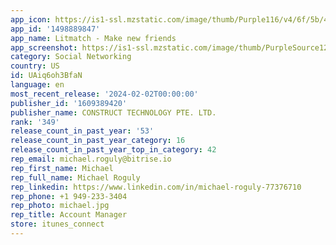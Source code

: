 ```yaml
---
app_icon: https://is1-ssl.mzstatic.com/image/thumb/Purple116/v4/6f/5b/42/6f5b4243-dde6-617f-8968-9806d03cbea1/AppIcon-0-0-1x_U007ephone-0-0-0-85-220.png/1024x1024bb.png
app_id: '1498889847'
app_name: Litmatch - Make new friends
app_screenshot: https://is1-ssl.mzstatic.com/image/thumb/PurpleSource126/v4/4b/e5/2d/4be52d83-8722-f439-d8ab-3701c7bd3ced/d158983a-2b22-454b-b888-3c11350ba100_1242x2688_1.png/1242x2688bb.png
category: Social Networking
country: US
id: UAiq6oh3BfaN
language: en
most_recent_release: '2024-02-02T00:00:00'
publisher_id: '1609389420'
publisher_name: CONSTRUCT TECHNOLOGY PTE. LTD.
rank: '349'
release_count_in_past_year: '53'
release_count_in_past_year_category: 16
release_count_in_past_year_top_in_category: 42
rep_email: michael.roguly@bitrise.io
rep_first_name: Michael
rep_full_name: Michael Roguly
rep_linkedin: https://www.linkedin.com/in/michael-roguly-77376710
rep_phone: +1 949-233-3404
rep_photo: michael.jpg
rep_title: Account Manager
store: itunes_connect
---
```

